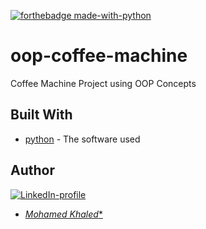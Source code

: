 [![forthebadge made-with-python](http://ForTheBadge.com/images/badges/made-with-python.svg)](https://www.python.org/)
# oop-coffee-machine
Coffee Machine Project using OOP Concepts
## Built With
* [python](https://www.python.org/) - The software used
## Author
[![LinkedIn-profile](https://img.shields.io/badge/LinkedIn-Profile-teal.svg)](https://www.linkedin.com/in/mohamed-khaled-205a21211/)
* [*Mohamed Khaled**](https://github.com/mohamedKhaledBio) 
